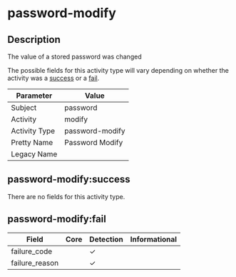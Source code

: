 password-modify
===============

Description
-----------
The value of a stored password was changed

The possible fields for this activity type will vary depending on whether the activity was a [success](#password-modifysuccess) or a [fail](#password-modifyfail).

| Parameter     | Value           |
| ------------- | --------------- |
| Subject       | password        |
| Activity      | modify          |
| Activity Type | password-modify |
| Pretty Name   | Password Modify |
| Legacy Name   |                 |

password-modify:success
-----------------------

There are no fields for this activity type.


password-modify:fail
--------------------

| Field          | Core | Detection | Informational |
| -------------- | ---- | --------- | ------------- |
| failure_code   |      | &#10003;  |               |
| failure_reason |      | &#10003;  |               |